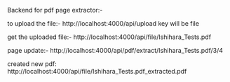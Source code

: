 Backend for pdf page extractor:-

to upload the file:- http://localhost:4000/api/upload    key will be file

get the uploaded file:- http://localhost:4000/api/file/Ishihara_Tests.pdf


page update:- http://localhost:4000/api/pdf/extract/Ishihara_Tests.pdf/3/4

created new pdf: http://localhost:4000/api/file/Ishihara_Tests.pdf_extracted.pdf



